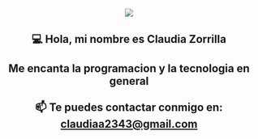 <h1 align="center">
    <a href="https://git.io/typing-svg">
        <img src="https://readme-typing-svg.herokuapp.com?font=Poppins&size=30&duration=6000&color=2B5EFF&center=true&vCenter=true&width=600&lines=Sean+todos+bienvenidos+;Al+overview+de+Claudia+Zorrilla">
    </a>
</h1>

<h2 align="center">
   💻 Hola, mi nombre es Claudia Zorrilla
    <br>
    <br>
    Me encanta la programacion y la tecnologia en general
    <br>
    <br>
    📫 Te puedes contactar conmigo en: <a href="mailto: claudiaa2343@gmail.com">claudiaa2343@gmail.com</a>
</h2>
<br>
